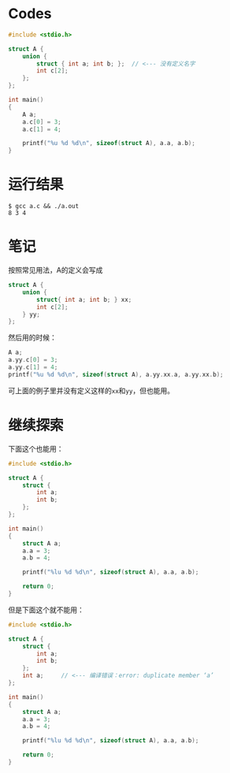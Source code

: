 # Codes

``` C
#include <stdio.h>

struct A {
    union {
        struct { int a; int b; };  // <--- 没有定义名字
        int c[2];
    };
};

int main()
{
    A a;
    a.c[0] = 3;
    a.c[1] = 4;

    printf("%u %d %d\n", sizeof(struct A), a.a, a.b);
}
```

# 运行结果
```
$ gcc a.c && ./a.out
8 3 4
```

# 笔记
按照常见用法，A的定义会写成
``` C
struct A {
    union {
        struct{ int a; int b; } xx;
        int c[2];
    } yy;
};
```

然后用的时候：
``` C
A a;
a.yy.c[0] = 3;
a.yy.c[1] = 4;
printf("%u %d %d\n", sizeof(struct A), a.yy.xx.a, a.yy.xx.b);
```

可上面的例子里并没有定义这样的`xx`和`yy`，但也能用。

# 继续探索
下面这个也能用：
``` C
#include <stdio.h>

struct A {
    struct {
        int a;
        int b;
    };
};

int main()
{
    struct A a;
    a.a = 3;
    a.b = 4;

    printf("%lu %d %d\n", sizeof(struct A), a.a, a.b);

    return 0;
}
```

但是下面这个就不能用：
``` C
#include <stdio.h>

struct A {
    struct {
        int a;
        int b;
    };
	int a;     // <--- 编译错误：error: duplicate member ‘a’
};

int main()
{
    struct A a;
    a.a = 3;
    a.b = 4;

    printf("%lu %d %d\n", sizeof(struct A), a.a, a.b);

    return 0;
}
```
